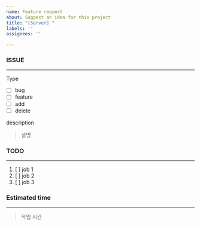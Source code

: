 ```yaml
---
name: Feature request
about: Suggest an idea for this project
title: "[Server] "
labels: ''
assignees: ''

---
```


### ISSUE
***

Type
- [ ] bug
- [ ] feature
- [ ] add
- [ ] delete

description
> 설명

### TODO
***
1. [ ] job 1
2. [ ] job 2
3. [ ] job 3

### Estimated time
***
> 작업 시간
